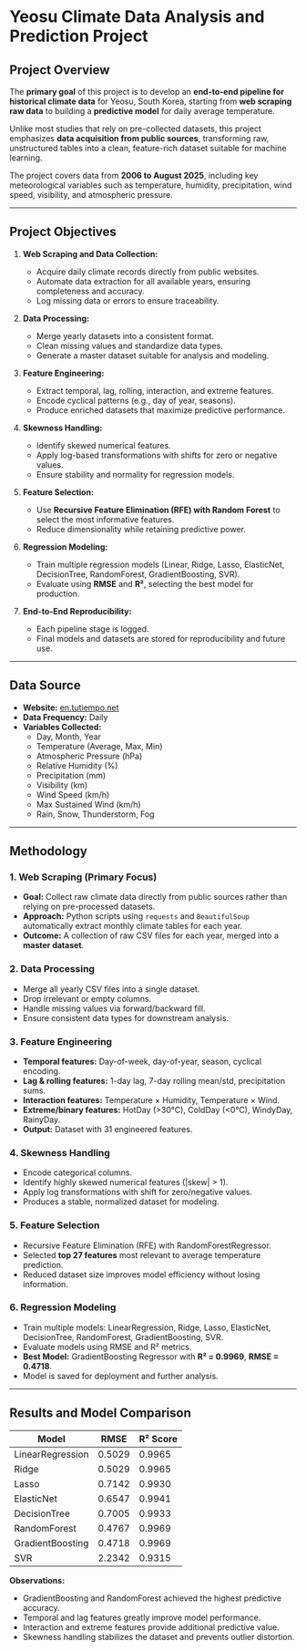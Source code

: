 # Yeosu Climate Data Analysis and Prediction Project

## Project Overview
The **primary goal** of this project is to develop an **end-to-end pipeline for historical climate data** for Yeosu, South Korea, starting from **web scraping raw data** to building a **predictive model** for daily average temperature.  

Unlike most studies that rely on pre-collected datasets, this project emphasizes **data acquisition from public sources**, transforming raw, unstructured tables into a clean, feature-rich dataset suitable for machine learning.  

The project covers data from **2006 to August 2025**, including key meteorological variables such as temperature, humidity, precipitation, wind speed, visibility, and atmospheric pressure.

---

## Project Objectives
1. **Web Scraping and Data Collection:**  
   - Acquire daily climate records directly from public websites.  
   - Automate data extraction for all available years, ensuring completeness and accuracy.  
   - Log missing data or errors to ensure traceability.

2. **Data Processing:**  
   - Merge yearly datasets into a consistent format.  
   - Clean missing values and standardize data types.  
   - Generate a master dataset suitable for analysis and modeling.

3. **Feature Engineering:**  
   - Extract temporal, lag, rolling, interaction, and extreme features.  
   - Encode cyclical patterns (e.g., day of year, seasons).  
   - Produce enriched datasets that maximize predictive performance.

4. **Skewness Handling:**  
   - Identify skewed numerical features.  
   - Apply log-based transformations with shifts for zero or negative values.  
   - Ensure stability and normality for regression models.

5. **Feature Selection:**  
   - Use **Recursive Feature Elimination (RFE) with Random Forest** to select the most informative features.  
   - Reduce dimensionality while retaining predictive power.

6. **Regression Modeling:**  
   - Train multiple regression models (Linear, Ridge, Lasso, ElasticNet, DecisionTree, RandomForest, GradientBoosting, SVR).  
   - Evaluate using **RMSE** and **R²**, selecting the best model for production.

7. **End-to-End Reproducibility:**  
   - Each pipeline stage is logged.  
   - Final models and datasets are stored for reproducibility and future use.  

---

## Data Source
- **Website:** [en.tutiempo.net](https://en.tutiempo.net)
- **Data Frequency:** Daily
- **Variables Collected:**
  - Day, Month, Year
  - Temperature (Average, Max, Min)
  - Atmospheric Pressure (hPa)
  - Relative Humidity (%)
  - Precipitation (mm)
  - Visibility (km)
  - Wind Speed (km/h)
  - Max Sustained Wind (km/h)
  - Rain, Snow, Thunderstorm, Fog

---

## Methodology

### 1. Web Scraping (Primary Focus)
- **Goal:** Collect raw climate data directly from public sources rather than relying on pre-processed datasets.  
- **Approach:** Python scripts using `requests` and `BeautifulSoup` automatically extract monthly climate tables for each year.  
- **Outcome:** A collection of raw CSV files for each year, merged into a **master dataset**.  

### 2. Data Processing
- Merge all yearly CSV files into a single dataset.  
- Drop irrelevant or empty columns.  
- Handle missing values via forward/backward fill.  
- Ensure consistent data types for downstream analysis.

### 3. Feature Engineering
- **Temporal features:** Day-of-week, day-of-year, season, cyclical encoding.  
- **Lag & rolling features:** 1-day lag, 7-day rolling mean/std, precipitation sums.  
- **Interaction features:** Temperature × Humidity, Temperature × Wind.  
- **Extreme/binary features:** HotDay (>30°C), ColdDay (<0°C), WindyDay, RainyDay.  
- **Output:** Dataset with 31 engineered features.

### 4. Skewness Handling
- Encode categorical columns.  
- Identify highly skewed numerical features (|skew| > 1).  
- Apply log transformations with shift for zero/negative values.  
- Produces a stable, normalized dataset for modeling.

### 5. Feature Selection
- Recursive Feature Elimination (RFE) with RandomForestRegressor.  
- Selected **top 27 features** most relevant to average temperature prediction.  
- Reduced dataset size improves model efficiency without losing information.

### 6. Regression Modeling
- Train multiple models: LinearRegression, Ridge, Lasso, ElasticNet, DecisionTree, RandomForest, GradientBoosting, SVR.  
- Evaluate models using RMSE and R² metrics.  
- **Best Model:** GradientBoosting Regressor with **R² = 0.9969**, **RMSE = 0.4718**.  
- Model is saved for deployment and further analysis.

---

## Results and Model Comparison

| Model                  | RMSE   | R² Score |
|------------------------|--------|----------|
| LinearRegression       | 0.5029 | 0.9965   |
| Ridge                  | 0.5029 | 0.9965   |
| Lasso                  | 0.7142 | 0.9930   |
| ElasticNet             | 0.6547 | 0.9941   |
| DecisionTree           | 0.7005 | 0.9933   |
| RandomForest           | 0.4767 | 0.9969   |
| GradientBoosting       | 0.4718 | 0.9969   |
| SVR                    | 2.2342 | 0.9315   |

**Observations:**
- GradientBoosting and RandomForest achieved the highest predictive accuracy.
- Temporal and lag features greatly improve model performance.
- Interaction and extreme features provide additional predictive value.
- Skewness handling stabilizes the dataset and prevents outlier distortion.